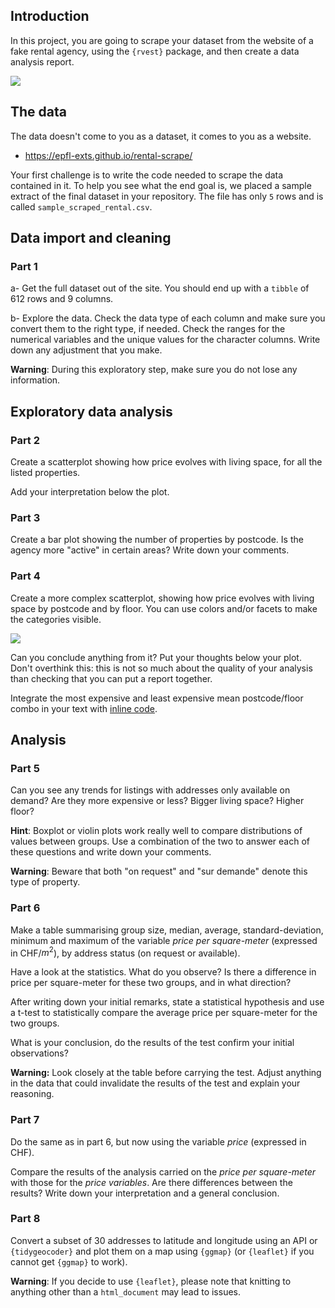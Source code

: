 ## Introduction

In this project, you are going to scrape your dataset from the website of a fake rental agency, using the `{rvest}` package, and then create a data analysis report.

![](https://d7whxh71cqykp.cloudfront.net/uploads/image/data/2228/04-project-immoscrape.png)

## The data

The data doesn't come to you as a dataset, it comes to you as a website.

-   <https://epfl-exts.github.io/rental-scrape/>

Your first challenge is to write the code needed to scrape the data contained in it.
To help you see what the end goal is, we placed a sample extract of the final dataset in your repository.
The file has only `5` rows and is called `sample_scraped_rental.csv`.

## Data import and cleaning

### Part 1

a- Get the full dataset out of the site.
You should end up with a `tibble` of 612 rows and 9 columns.

b- Explore the data.
Check the data type of each column and make sure you convert them to the right type, if needed.
Check the ranges for the numerical variables and the unique values for the character columns.
Write down any adjustment that you make.

**Warning**: During this exploratory step, make sure you do not lose any information.

## Exploratory data analysis

### Part 2

Create a scatterplot showing how price evolves with living space, for all the listed properties.

Add your interpretation below the plot.

### Part 3

Create a bar plot showing the number of properties by postcode.
Is the agency more "active" in certain areas?
Write down your comments.

### Part 4

Create a more complex scatterplot, showing how price evolves with living space by postcode and by floor.
You can use colors and/or facets to make the categories visible.

![](https://d7whxh71cqykp.cloudfront.net/uploads/image/data/4207/04-project-4-sketch.png)

Can you conclude anything from it?
Put your thoughts below your plot.
Don't overthink this: this is not so much about the quality of your analysis than checking that you can put a report together.

Integrate the most expensive and least expensive mean postcode/floor combo in your text with [inline code](https://rmarkdown.rstudio.com/lesson-4.html).

## Analysis

### Part 5

Can you see any trends for listings with addresses only available on demand?
Are they more expensive or less?
Bigger living space?
Higher floor?

**Hint**: Boxplot or violin plots work really well to compare distributions of values between groups.
Use a combination of the two to answer each of these questions and write down your comments.

**Warning**: Beware that both "on request" and "sur demande" denote this type of property.

### Part 6

Make a table summarising group size, median, average, standard-deviation, minimum and maximum of the variable *price per square-meter* (expressed in CHF/$m^2$), by address status (on request or available).

Have a look at the statistics.
What do you observe?
Is there a difference in price per square-meter for these two groups, and in what direction?

After writing down your initial remarks, state a statistical hypothesis and use a t-test to statistically compare the average price per square-meter for the two groups.

What is your conclusion, do the results of the test confirm your initial observations?

**Warning:** Look closely at the table before carrying the test.
Adjust anything in the data that could invalidate the results of the test and explain your reasoning.

### Part 7

Do the same as in part 6, but now using the variable *price* (expressed in CHF).

Compare the results of the analysis carried on the *price per square-meter* with those for the *price variables*.
Are there differences between the results?
Write down your interpretation and a general conclusion.

### Part 8

Convert a subset of 30 addresses to latitude and longitude using an API or `{tidygeocoder}` and plot them on a map using `{ggmap}` (or `{leaflet}` if you cannot get `{ggmap}` to work).

**Warning**: If you decide to use `{leaflet}`, please note that knitting to anything other than a `html_document` may lead to issues.
